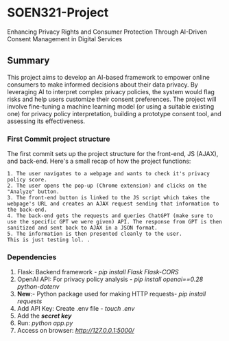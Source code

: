 # SOEN321-Project
Enhancing Privacy Rights and Consumer Protection Through AI-Driven Consent Management in Digital Services 

## Summary
This project aims to develop an AI-based framework to empower online consumers to make informed decisions about their data privacy. By leveraging AI to interpret complex privacy policies, the system would flag risks and help users customize their consent preferences. The project will involve fine-tuning a machine learning model (or using a suitable existing one) for privacy policy interpretation, building a prototype consent tool, and assessing its effectiveness. 


### First Commit project structure
The first commit sets up the project structure for the front-end, JS (AJAX), and back-end. Here's a small recap of how the project functions:

	1. The user navigates to a webpage and wants to check it's privacy policy score.
	2. The user opens the pop-up (Chrome extension) and clicks on the "Analyze" button.
	3. The front-end button is linked to the JS script which takes the webpage's URL and creates an AJAX request sending that information to the back-end.
	4. The back-end gets the requests and queries ChatGPT (make sure to use the specific GPT we were given) API. The response from GPT is then sanitized and sent back to AJAX in a JSON format.
	5. The information is then presented cleanly to the user. 
	This is just testing lol. .


### Dependencies
1. Flask: Backend framework - _pip install Flask Flask-CORS_
2. OpenAI API: For privacy policy analysis - _pip install openai==0.28 python-dotenv_
3. **New**:- Python package used for making HTTP requests- _pip install requests_
4. Add API Key: Create .env file - _touch .env_
5. Add the _**secret key**_
6. Run: _python app.py_
7. Access on browser: _http://127.0.0.1:5000/_
